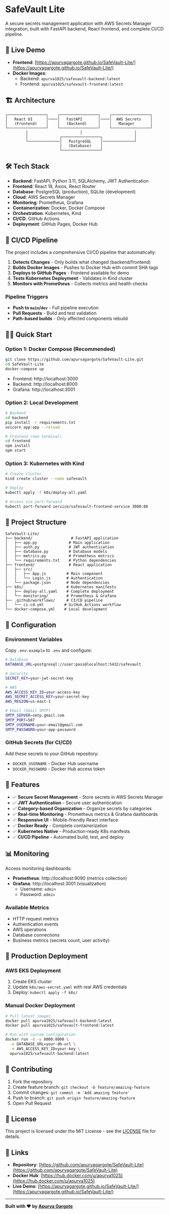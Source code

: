 # SafeVault Lite

A secure secrets management application with AWS Secrets Manager integration, built with FastAPI backend, React frontend, and complete CI/CD pipeline.

## 🚀 Live Demo

- **Frontend**: [https://apurvagargote.github.io/SafeVault-Lite/](https://apurvagargote.github.io/SafeVault-Lite/)
- **Docker Images**: 
  - Backend: `apurva1025/safevault-backend:latest`
  - Frontend: `apurva1025/safevault-frontend:latest`

## 🏗️ Architecture

```
┌─────────────────┐    ┌─────────────────┐    ┌─────────────────┐
│   React UI      │────│   FastAPI       │────│  AWS Secrets    │
│   (Frontend)    │    │   (Backend)     │    │   Manager       │
└─────────────────┘    └─────────────────┘    └─────────────────┘
         │                       │                       │
         │              ┌─────────────────┐              │
         └──────────────│   PostgreSQL    │──────────────┘
                        │   (Database)    │
                        └─────────────────┘
```

## 🛠️ Tech Stack

- **Backend**: FastAPI, Python 3.11, SQLAlchemy, JWT Authentication
- **Frontend**: React 18, Axios, React Router
- **Database**: PostgreSQL (production), SQLite (development)
- **Cloud**: AWS Secrets Manager
- **Monitoring**: Prometheus, Grafana
- **Containerization**: Docker, Docker Compose
- **Orchestration**: Kubernetes, Kind
- **CI/CD**: GitHub Actions
- **Deployment**: GitHub Pages, Docker Hub

## 🚦 CI/CD Pipeline

The project includes a comprehensive CI/CD pipeline that automatically:

1. **Detects Changes** - Only builds what changed (backend/frontend)
2. **Builds Docker Images** - Pushes to Docker Hub with commit SHA tags
3. **Deploys to GitHub Pages** - Frontend available for demo
4. **Tests Kubernetes Deployment** - Validates in Kind cluster
5. **Monitors with Prometheus** - Collects metrics and health checks

### Pipeline Triggers
- **Push to `main`/`dev`** - Full pipeline execution
- **Pull Requests** - Build and test validation
- **Path-based builds** - Only affected components rebuild

## 🏃‍♂️ Quick Start

### Option 1: Docker Compose (Recommended)
```bash
git clone https://github.com/apurvagargote/SafeVault-Lite.git
cd SafeVault-Lite
docker-compose up
```
- Frontend: http://localhost:3000
- Backend: http://localhost:8000
- Grafana: http://localhost:3001

### Option 2: Local Development
```bash
# Backend
cd backend
pip install -r requirements.txt
uvicorn app:app --reload

# Frontend (new terminal)
cd frontend
npm install
npm start
```

### Option 3: Kubernetes with Kind
```bash
# Create cluster
kind create cluster --name safevault

# Deploy
kubectl apply -f k8s/deploy-all.yaml

# Access via port-forward
kubectl port-forward service/safevault-frontend-service 3000:80
```

## 📁 Project Structure

```
SafeVault-Lite/
├── backend/                 # FastAPI application
│   ├── app.py              # Main application
│   ├── auth.py             # JWT authentication
│   ├── database.py         # Database models
│   ├── metrics.py          # Prometheus metrics
│   └── requirements.txt    # Python dependencies
├── frontend/               # React application
│   ├── src/
│   │   ├── App.js         # Main component
│   │   └── Login.js       # Authentication
│   └── package.json       # Node dependencies
├── k8s/                   # Kubernetes manifests
│   ├── deploy-all.yaml    # Complete deployment
│   └── monitoring/        # Prometheus & Grafana
├── .github/workflows/     # CI/CD pipeline
│   └── ci-cd.yml         # GitHub Actions workflow
└── docker-compose.yml    # Local development
```

## 🔧 Configuration

### Environment Variables
Copy `.env.example` to `.env` and configure:

```bash
# Database
DATABASE_URL=postgresql://user:pass@localhost:5432/safevault

# Security
SECRET_KEY=your-jwt-secret-key

# AWS
AWS_ACCESS_KEY_ID=your-access-key
AWS_SECRET_ACCESS_KEY=your-secret-key
AWS_REGION=us-east-1

# Email (Gmail SMTP)
SMTP_SERVER=smtp.gmail.com
SMTP_PORT=587
SMTP_USERNAME=your-email@gmail.com
SMTP_PASSWORD=your-app-password
```

### GitHub Secrets (for CI/CD)
Add these secrets to your GitHub repository:

- `DOCKER_USERNAME` - Docker Hub username
- `DOCKER_PASSWORD` - Docker Hub access token

## 🎯 Features

- ✅ **Secure Secret Management** - Store secrets in AWS Secrets Manager
- ✅ **JWT Authentication** - Secure user authentication
- ✅ **Category-based Organization** - Organize secrets by categories
- ✅ **Real-time Monitoring** - Prometheus metrics & Grafana dashboards
- ✅ **Responsive UI** - Mobile-friendly React interface
- ✅ **Docker Ready** - Complete containerization
- ✅ **Kubernetes Native** - Production-ready K8s manifests
- ✅ **CI/CD Pipeline** - Automated build, test, and deploy

## 📊 Monitoring

Access monitoring dashboards:
- **Prometheus**: http://localhost:9090 (metrics collection)
- **Grafana**: http://localhost:3001 (visualization)
  - Username: `admin`
  - Password: `admin`

### Available Metrics
- HTTP request metrics
- Authentication events
- AWS operations
- Database connections
- Business metrics (secrets count, user activity)

## 🚀 Production Deployment

### AWS EKS Deployment
1. Create EKS cluster
2. Update `k8s/aws-secret.yaml` with real AWS credentials
3. Deploy: `kubectl apply -f k8s/`

### Manual Docker Deployment
```bash
# Pull latest images
docker pull apurva1025/safevault-backend:latest
docker pull apurva1025/safevault-frontend:latest

# Run with custom configuration
docker run -d -p 8000:8000 \
  -e DATABASE_URL=your-db-url \
  -e AWS_ACCESS_KEY_ID=your-key \
  apurva1025/safevault-backend:latest
```

## 🤝 Contributing

1. Fork the repository
2. Create feature branch: `git checkout -b feature/amazing-feature`
3. Commit changes: `git commit -m 'Add amazing feature'`
4. Push to branch: `git push origin feature/amazing-feature`
5. Open Pull Request

## 📝 License

This project is licensed under the MIT License - see the [LICENSE](LICENSE) file for details.

## 🔗 Links

- **Repository**: [https://github.com/apurvagargote/SafeVault-Lite](https://github.com/apurvagargote/SafeVault-Lite)
- **Docker Hub**: [https://hub.docker.com/u/apurva1025](https://hub.docker.com/u/apurva1025)
- **Live Demo**: [https://apurvagargote.github.io/SafeVault-Lite/](https://apurvagargote.github.io/SafeVault-Lite/)

---

**Built with ❤️ by [Apurva Gargote](https://github.com/apurvagargote)**